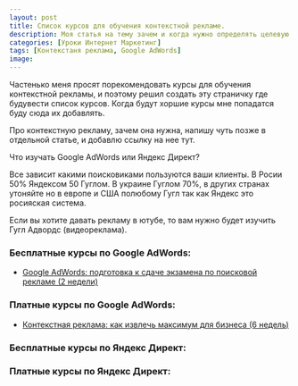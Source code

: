 ```yaml
---
layout: post
title: Cписок курсов для обучения контекстной рекламе.
description: Моя статья на тему зачем и когда нужно определять целевую аудиторию.
categories: [Уроки Интернет Маркетинг]
tags: [Контекстаня реклама, Google AdWords]
image:
---
```


Частенько меня просят порекомендовать курсы для обучения контекстной рекламы, и поэтому решил создать эту страничку где будувести список курсов. Когда будут хоршие курсы мне попадатся буду сюда их добавлять.

Про контекстную рекламу, зачем она нужна, напишу чуть позже в отдельной статье, и добавлю ссылку на нее тут.

Что изучать Google AdWords или Яндекс Директ?

Все зависит какими поисковиками пользуются ваши клиенты. В Росии 50% Яндексом 50 Гуглом. В украине Гуглом 70%, в других странах утоняйте но в европе и США полюбому Гугл так как Яндекс это росияская система.

Если вы хотите давать рекламу в ютубе, то вам нужно будет изучить Гугл Адвордс  (видеореклама).



<h3>Бесплатные курсы по Google AdWords:</h3>
<ul>
  <li><a href="http://netology.ru/programs/google-words?pid=up5293644" rel="nofollow" target="_blank" class="hvr-wobble-vertical">Google AdWords: подготовка к сдаче экзамена по поисковой рекламе (2 недели)</a></li>
</ul>

<h3>Платные курсы по Google AdWords:</h3>
<ul>
  <li><a href="http://netology.ru/programs/context-target?pid=up5293644" rel="nofollow" target="_blank" class="hvr-wobble-vertical">Контекстная реклама: как извлечь максимум для бизнеса (6 недель)</a></li>
</ul>

<h3>Бесплатные курсы по Яндекс Директ:</h3>

<h3>Платные курсы по Яндекс Директ:</h3>
